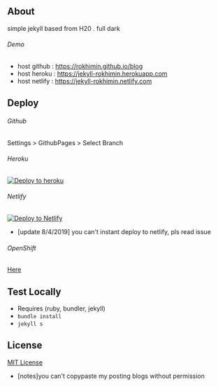 
## About
simple jekyll based from H20 . full dark

###### Demo
- host github : https://rokhimin.github.io/blog
- host heroku : https://jekyll-rokhimin.herokuapp.com
- host netlify : https://jekyll-rokhimin.netlify.com

## Deploy

###### Github
Settings > GithubPages > Select Branch

###### Heroku
[![Deploy to heroku](https://www.herokucdn.com/deploy/button.png)](https://dashboard.heroku.com/new?button-url=https://github.com/rokhimin/blog/tree/deploy_heroku&template=https://github.com/rokhimin/blog/tree/deploy_heroku) 

###### Netlify
 [![Deploy to Netlify](https://www.netlify.com/img/deploy/button.svg)](https://app.netlify.com/start/deploy?repository=https://github.com/rokhimin/blog/tree/deploy_netlify)
- [update 8/4/2019] you can't instant deploy to netlify, pls read issue

###### OpenShift
[Here](https://github.com/rokhimin/blog/tree/deploy_openshift)

## Test Locally
- Requires (ruby, bundler, jekyll)
- `bundle install`
- `jekyll s`

## License
[MIT License](https://github.com/rokhimin/blog/blob/master/LICENSE)
- [notes]you can't copypaste my posting blogs without permission 

